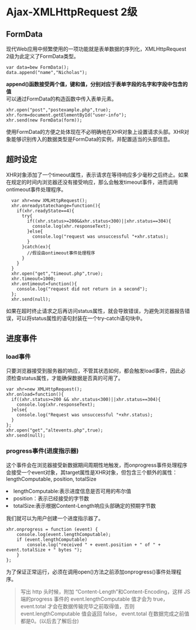 # Ajax-XMLHttpRequest 2级
## FormData
现代Web应用中频繁使用的一项功能就是表单数据的序列化，XMLHttpRequest 2级为此定义了FormData类型。   

    var data=bew FormData();
    data.append("name","Nicholas");
**append()函数接受两个值，键和值，分别对应于表单字段的名字和字段中包含的值**  
可以通过FormData的构造函数中传入表单元素。  

    xhr.open("post","postexample.php",true);
    xhr.form=document.getElementById("user-info");
    xhr.send(new FormData(form));
使用FormData的方便之处体现在不必明确地在XHR对象上设置请求头部。XHR对象能够识别传入的数据类型是FormData的实例，并配置适当的头部信息。  
## 超时设定
XHR对象添加了一个timeout属性，表示请求在等待响应多少毫秒之后终止。如果在规定的时间内浏览器还没有接受响应，那么会触发timeout事件，进而调用ontimeout事件处理程序。   

      var xhr=new XMLHttpRequest();
      xhr.onreadystatechange=function(){
        if(xhr.readyState==4){
          try{
            if((xhr.status>=200&&xhr.status<300)||xhr.status==304){
              console.log(xhr.responseText);
            }else{
              console.log("request was unsuccessful "+xhr.status);
            }
          }catch(ex){
            //假设由ontimeout事件处理程序
          }
        }
      }
      xhr.open("get","timeout.php",true);
      xhr.timeout=1000;
      xhr.ontimeout=function(){
        console.log("request did not return in a second");
      };
      xhr.send(null);
如果在超时终止请求之后再访问status属性，就会导致错误，为避免浏览器报告错误，可以将status属性的语句封装在一个try-catch语句块中。  
## 进度事件
### load事件  
只要浏览器接受到服务器的响应，不管其状态如何，都会触发load事件，因此必须检查status属性，才能确保数据是否真的可用了。  

    var xhr=new XMLHttpRequest();
    xhr.onload=function(){
      if((xhr.status>=200 && xhr.status<300)||xhr.status==304){
        console.log(xhr.responseText);
      }else{
        console.log("Request was unsuccessful "+xhr.status);
      }
    };
    xhr.open("get","altevents.php",true);
    xhr.send(null);
### progress事件(进度指示器)
这个事件会在浏览器接受新数据期间周期性地触发，而onprogress事件处理程序会接受一个event对象，其target属性是XHR对象，但包含三个额外的属性：lengthComputable, position, totalSize  
<li>lengthComputable:表示进度信息是否可用的布尔值
<li>position：表示已经接受的字节数
<li>totalSize:表示根据Content-Length响应头部确定的预期字节数    

我们就可以为用户创建一个进度指示器了。  


    xhr.onprogress = function (event) {
        console.log(event.lengthComputable);
        if (event.lengthComputable)
            console.log("received " + event.position + " of " + event.totalSize + " bytes ");
        }
    };
为了保证正常运行，必须在调用open()方法之前添加onprogress()事件处理程序。
>写出 http 头时候，附加 “Content-Length”和Content-Encoding，这样 JS 端的progress 事件的 event.lengthComputable 值才会为 true， event.total 才会在数据传输完毕之前取得值，否则 event.lengthComputable 值会返回 false， event.total 在数据完成之前值都是0。(以后去了解后台)
